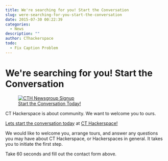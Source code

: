 ```yaml
---
title: We're searching for you! Start the Conversation
slug: were-searching-for-you-start-the-conversation
date: 2015-07-30 00:22:39
categories:
  - News
description: ""
author: CThackerspace
todo:
  - Fix Caption Problem
---
```


# We're searching for you! Start the Conversation

<figure><a href="http://www.bit.ly/cthackerspace"><img id="attachment_335" src="/uploads/2015/07/CTH-Newsgroup-Signup-Snip.png" alt="CTH Newsgroup Signup" class="aligh-right"><figcaption>Start the Conversation Today!</figcaption></a></figure>

CT Hackerspace is about community. We want to welcome you to ours.

[Lets start the conversation today](https://www.bit.ly/cthackerspace) at [CT Hackerspace!](www.bit.ly/cthackerspace)

We would like to welcome you, arrange tours, and answer any questions you may have about CT Hackerspace, or Hackerspaces in general. It takes you to initiate the first step.

Take 60 seconds and fill out the contact form above.

